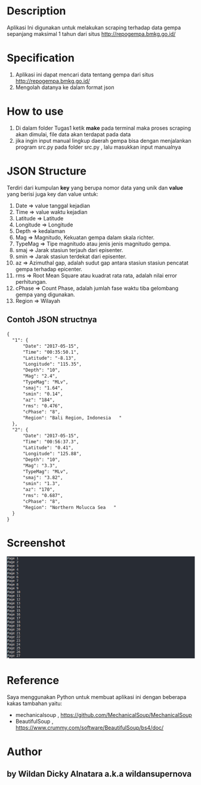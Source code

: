 # Description
  Aplikasi Ini digunakan untuk melakukan scraping terhadap data gempa sepanjang maksimal 1 tahun dari situs http://repogempa.bmkg.go.id/

# Specification
  1. Aplikasi ini dapat mencari data tentang gempa dari situs http://repogempa.bmkg.go.id/
  2. Mengolah datanya ke dalam format json

# How to use
  1. Di dalam folder Tugas1 ketik __make__ pada terminal maka proses scraping akan dimulai, file data akan terdapat pada data
  2. jika ingin input manual lingkup daerah gempa bisa dengan menjalankan program src.py pada folder src.py , lalu masukkan input manualnya

# JSON Structure
  Terdiri dari kumpulan __key__ yang berupa nomor data yang unik dan __value__ yang berisi juga key dan value untuk: 
  1. Date         => value tanggal kejadian
  2. Time         => value waktu kejadian
  3. Latitude     => Latitude
  4. Longitude    => Longitude
  5. Depth        => kedalaman
  6. Mag          => Magnitudo, Kekuatan gempa dalam skala richter.
  7. TypeMag      => Tipe magnitudo atau jenis jenis magnitudo gempa.
  8. smaj         => Jarak stasiun terjauh dari episenter.
  9. smin         => Jarak stasiun terdekat dari episenter.
  10. az          => Azimuthal gap, adalah sudut gap antara stasiun stasiun pencatat gempa terhadap epicenter.
  11. rms         => Root Mean Square atau kuadrat rata rata, adalah nilai error perhitungan.
  12. cPhase      => Count Phase, adalah jumlah fase waktu tiba gelombang gempa yang digunakan.
  13. Region      => Wilayah

  ## Contoh JSON structnya
  ```
  {
    "1": {
        "Date": "2017-05-15",
        "Time": "00:35:50.1",
        "Latitude": "-8.13",
        "Longitude": "115.35",
        "Depth": "10",
        "Mag": "2.4",
        "TypeMag": "MLv",
        "smaj": "1.64",
        "smin": "0.14",
        "az": "184",
        "rms": "0.476",
        "cPhase": "8",
        "Region": "Bali Region, Indonesia   "
    },
    "2": {
        "Date": "2017-05-15",
        "Time": "00:56:37.3",
        "Latitude": "0.41",
        "Longitude": "125.88",
        "Depth": "10",
        "Mag": "3.3",
        "TypeMag": "MLv",
        "smaj": "3.82",
        "smin": "1.3",
        "az": "170",
        "rms": "0.687",
        "cPhase": "8",
        "Region": "Northern Molucca Sea   "
    }
  }
  ```


# Screenshot
  ![alt text](screenshots/ss1.png "Scraping...")

# Reference
  Saya menggunakan Python untuk membuat aplikasi ini dengan beberapa kakas tambahan yaitu:
  - mechanicalsoup , https://github.com/MechanicalSoup/MechanicalSoup
  - BeautifulSoup , https://www.crummy.com/software/BeautifulSoup/bs4/doc/

# Author

  ## by Wildan Dicky Alnatara a.k.a wildansupernova
  